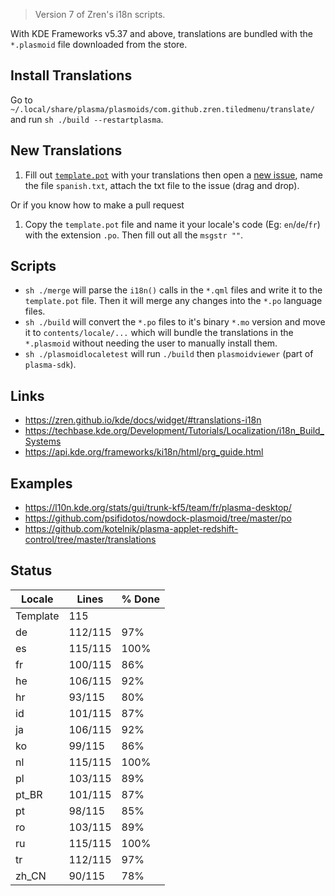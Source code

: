 > Version 7 of Zren's i18n scripts.

With KDE Frameworks v5.37 and above, translations are bundled with the `*.plasmoid` file downloaded from the store.

## Install Translations

Go to `~/.local/share/plasma/plasmoids/com.github.zren.tiledmenu/translate/` and run `sh ./build --restartplasma`.

## New Translations

1. Fill out [`template.pot`](template.pot) with your translations then open a [new issue](https://github.com/Zren/plasma-applet-tiledmenu/issues/new), name the file `spanish.txt`, attach the txt file to the issue (drag and drop).

Or if you know how to make a pull request

1. Copy the `template.pot` file and name it your locale's code (Eg: `en`/`de`/`fr`) with the extension `.po`. Then fill out all the `msgstr ""`.

## Scripts

* `sh ./merge` will parse the `i18n()` calls in the `*.qml` files and write it to the `template.pot` file. Then it will merge any changes into the `*.po` language files.
* `sh ./build` will convert the `*.po` files to it's binary `*.mo` version and move it to `contents/locale/...` which will bundle the translations in the `*.plasmoid` without needing the user to manually install them.
* `sh ./plasmoidlocaletest` will run `./build` then `plasmoidviewer` (part of `plasma-sdk`).

## Links

* https://zren.github.io/kde/docs/widget/#translations-i18n
* https://techbase.kde.org/Development/Tutorials/Localization/i18n_Build_Systems
* https://api.kde.org/frameworks/ki18n/html/prg_guide.html

## Examples

* https://l10n.kde.org/stats/gui/trunk-kf5/team/fr/plasma-desktop/
* https://github.com/psifidotos/nowdock-plasmoid/tree/master/po
* https://github.com/kotelnik/plasma-applet-redshift-control/tree/master/translations

## Status
|  Locale  |  Lines  | % Done|
|----------|---------|-------|
| Template |     115 |       |
| de       | 112/115 |   97% |
| es       | 115/115 |  100% |
| fr       | 100/115 |   86% |
| he       | 106/115 |   92% |
| hr       |  93/115 |   80% |
| id       | 101/115 |   87% |
| ja       | 106/115 |   92% |
| ko       |  99/115 |   86% |
| nl       | 115/115 |  100% |
| pl       | 103/115 |   89% |
| pt_BR    | 101/115 |   87% |
| pt       |  98/115 |   85% |
| ro       | 103/115 |   89% |
| ru       | 115/115 |  100% |
| tr       | 112/115 |   97% |
| zh_CN    |  90/115 |   78% |
